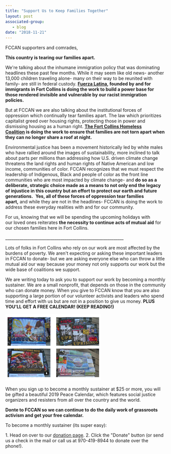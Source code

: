```yaml
---
title: "Support Us to Keep Families Together"
layout: post
associated-group:
   - blog
date: "2018-11-21"
---
```


FCCAN supporters and comrades,

**This country is tearing our families apart.** 

We're talking about the inhumane immigration policy that was dominating headlines these past few months. While it may seem like old news- another 13,000 children traveling alone- many on their way to be reunited with family- are still in federal custody. **[Fuerza Latina](http://fccan.org/affiliates/fuerza-latina/), founded by and for immigrants in Fort Collins is doing the work to build a power base for those rendered invisible and vulnerable by our racist immigration policies.**

But at FCCAN we are also talking about the institutional forces of oppression which continually tear families apart. The law which prioritizes capitalist greed over housing rights, protecting those in power and dismissing housing as a human right. **[The Fort Collins Homeless Coalition](http://fccan.org/fchc/) is doing the work to ensure that families are not torn apart when they can no longer share a roof at night.** 

Environmental justice has been a movement historically led by white males who have rallied around the images of sustainability, more inclined to talk about parts per millions than addressing how U.S. driven climate change threatens the land rights and human rights of Native American and low income, communities of color. FCCAN recognizes that we must respect the leadership of Indigenous, Black and people of color as the front line communities who are most impacted by climate change- and **do so as a deliberate, strategic choice made as a means to not only end the legacy of injustice in this country but an effort to protect our earth and future generations.**  **Yes, all of these forces of oppression tear families apart,** and while they are not in the headlines- FCCAN is doing the work to address these everyday realities with and for our community.

For us, knowing that we will be spending the upcoming holidays with our loved ones reiterates **the necessity to continue acts of mutual aid** for our chosen families here in Fort Collins.

\_\_\_\_\_\_\_\_\_\_\_\_\_\_\_\_\_\_\_\_\_\_\_\_\_\_\_\_\_\_\_\_\_\_\_\_\_\_\_\_\_\_\_\_\_\_\_\_\_\_\_\_\_\_\_\_\_\_

Lots of folks in Fort Collins who rely on our work are most affected by the burdens of poverty. We aren't expecting or asking these important leaders in FCCAN to donate- but we are asking everyone else who can throw a little mutual aid our way because your money not only supports our work but the wide base of coalitions we support.

We are writing today to ask you to support our work by becoming a monthly sustainer. We are a small nonprofit, that depends on those in the community who can donate money. When you give to FCCAN know that you are also supporting a large portion of our volunteer activists and leaders who spend time and effort with us but are not in a position to give us money. **PLUS YOU'LL GET A FREE CALENDAR! (KEEP READING!)** 

[![](/media/cals-300x209.png)](http://fccan.org/uncategorized/fccan-support-us-to-keep-families-together/attachment/cals/)

When you sign up to become a monthly sustainer at $25 or more, you will be gifted a beautiful 2019 Peace Calendar, which features social justice organizers and resisters from all over the country and the world.

**Donte to FCCAN so we can continue to do the daily work of grassroots activism and get your free calendar.**

To become a monthly sustainer (its super easy):

1\. Head on over to our [donation page](http://fccan.org/donate/). 2. Click the "Donate" button (or send us a check in the mail or call us at 970-419-8944 to donate over the phone!).
